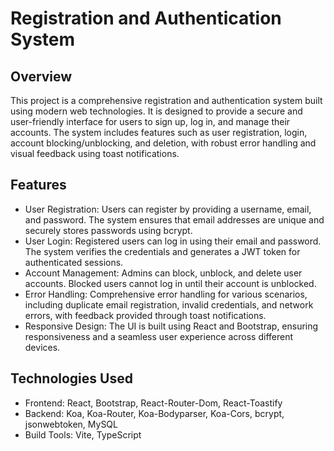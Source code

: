# Registration and Authentication System

## Overview

This project is a comprehensive registration and authentication system built using modern web technologies. It is designed to provide a secure and user-friendly interface for users to sign up, log in, and manage their accounts. The system includes features such as user registration, login, account blocking/unblocking, and deletion, with robust error handling and visual feedback using toast notifications.

## Features

* User Registration: Users can register by providing a username, email, and password. The system ensures that email addresses are unique and securely stores passwords using bcrypt.
* User Login: Registered users can log in using their email and password. The system verifies the credentials and generates a JWT token for authenticated sessions.
* Account Management: Admins can block, unblock, and delete user accounts. Blocked users cannot log in until their account is unblocked.
* Error Handling: Comprehensive error handling for various scenarios, including duplicate email registration, invalid credentials, and network errors, with feedback provided through toast notifications.
* Responsive Design: The UI is built using React and Bootstrap, ensuring responsiveness and a seamless user experience across different devices.

## Technologies Used

* Frontend: React, Bootstrap, React-Router-Dom, React-Toastify
* Backend: Koa, Koa-Router, Koa-Bodyparser, Koa-Cors, bcrypt, jsonwebtoken, MySQL
* Build Tools: Vite, TypeScript